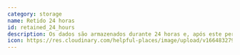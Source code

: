 ```yaml
---
category: storage
name: Retido 24 horas
id: retained_24_hours
description: Os dados são armazenados durante 24 horas e, após este período, são eliminados
icon: https://res.cloudinary.com/helpful-places/image/upload/v1664832795/dtpr-icons/retention/yes_nudvht.svg
---
```

